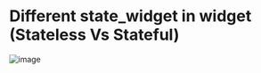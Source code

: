 # Different state_widget in widget (Stateless Vs Stateful)
![image](https://github.com/user-attachments/assets/684da15c-6952-41a3-9c79-b00e184e7453)
